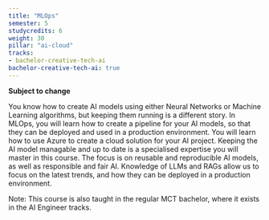 ```yaml
---
title: "MLOps"
semester: 5
studycredits: 6
weight: 30
pillar: "ai-cloud"
tracks:
- bachelor-creative-tech-ai
bachelor-creative-tech-ai: true
---
```



**Subject to change**

You know how to create AI models using either Neural Networks or Machine Learning algorithms, but keeping them running is a different story. In MLOps, you will learn how to create a pipeline for your AI models, so that they can be deployed and used in a production environment. You will learn how to use Azure to create a cloud solution for your AI project.
Keeping the AI model managable and up to date is a specialised expertise you will master in this course.
The focus is on reusable and reproducible AI models, as well as responsible and fair AI.
Knowledge of LLMs and RAGs allow us to focus on the latest trends, and how they can be deployed in a production environment.

Note: This course is also taught in the regular MCT bachelor, where it exists in the AI Engineer tracks.